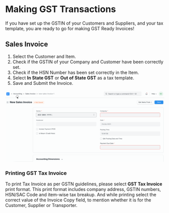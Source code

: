 # Making GST Transactions
If you have set up the GSTIN of your Customers and Suppliers, and your tax template, you are ready to go for making GST Ready Invoices!

## Sales Invoice
1. Select the Customer and Item.
2. Check if the GSTIN of your Company and Customer have been correctly set.
3. Check if the HSN Number has been set correctly in the Item.
4. Select  **In State GST** or **Out of State GST** as a tax template.
5. Save and Submit the Invoice.

![GST Invoice](./assets/gst-invoice.gif)

### Printing GST Tax Invoice  
To print Tax Invoice as per GSTN guidelines, please select **GST Tax Invoice** print format. This print format includes company address, GSTIN numbers, HSN/SAC Code and item-wise tax breakup. And while printing select the correct value of the Invoice Copy field, to mention whether it is for the Customer, Supplier or Transporter.
